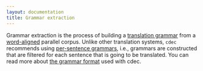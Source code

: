 ```yaml
---
layout: documentation
title: Grammar extraction
---
```

Grammar extraction is the process of building a [translation grammar](/concepts/scfgs.html) from a [word-aligned](/concepts/alignment.html) parallel corpus. Unlike other translation systems, `cdec` recommends using [per-sentence grammars](psgs.html), i.e., grammars are constructed that are filtered for each sentence that is going to be translated. You can read more about [the grammar format](/documentation/grammar-format.html) used with cdec.

